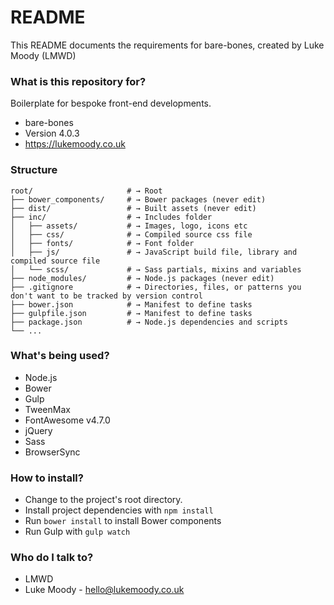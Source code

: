 # README #

This README documents the requirements for bare-bones, created by Luke Moody (LMWD)

### What is this repository for? ###

Boilerplate for bespoke front-end developments.

* bare-bones
* Version 4.0.3
* https://lukemoody.co.uk

### Structure ###

```shell
root/                     # → Root
├── bower_components/     # → Bower packages (never edit)
├── dist/                 # → Built assets (never edit)
├── inc/                  # → Includes folder
│   ├── assets/           # → Images, logo, icons etc
│   ├── css/              # → Compiled source css file
│   ├── fonts/            # → Font folder
│   ├── js/               # → JavaScript build file, library and compiled source file
│   └── scss/             # → Sass partials, mixins and variables
├── node_modules/         # → Node.js packages (never edit)
├── .gitignore            # → Directories, files, or patterns you don't want to be tracked by version control
├── bower.json            # → Manifest to define tasks
├── gulpfile.json         # → Manifest to define tasks
├── package.json          # → Node.js dependencies and scripts
└── ...
```

### What's being used? ###

* Node.js
* Bower
* Gulp
* TweenMax
* FontAwesome v4.7.0
* jQuery
* Sass
* BrowserSync

### How to install? ###

* Change to the project's root directory.
* Install project dependencies with `npm install`
* Run `bower install` to install Bower components
* Run Gulp with `gulp watch`

### Who do I talk to? ###

* LMWD
* Luke Moody - hello@lukemoody.co.uk
